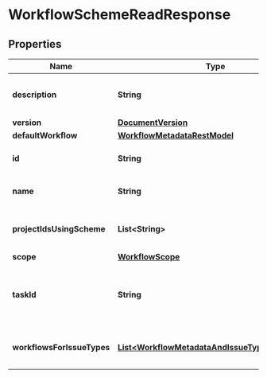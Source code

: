 

# WorkflowSchemeReadResponse


## Properties

| Name | Type | Description | Notes |
|------------ | ------------- | ------------- | -------------|
|**description** | **String** | The description of the workflow scheme. |  [optional] |
|**version** | [**DocumentVersion**](DocumentVersion.md) |  |  |
|**defaultWorkflow** | [**WorkflowMetadataRestModel**](WorkflowMetadataRestModel.md) |  |  [optional] |
|**id** | **String** | The ID of the workflow scheme. |  |
|**name** | **String** | The name of the workflow scheme. |  |
|**projectIdsUsingScheme** | **List&lt;String&gt;** | The IDs of projects using the workflow scheme. |  |
|**scope** | [**WorkflowScope**](WorkflowScope.md) |  |  |
|**taskId** | **String** | Indicates if there&#39;s an [asynchronous task](https://dac-static.atlassian.com) for this workflow scheme. |  [optional] |
|**workflowsForIssueTypes** | [**List&lt;WorkflowMetadataAndIssueTypeRestModel&gt;**](WorkflowMetadataAndIssueTypeRestModel.md) | Mappings from workflows to issue types. |  |



